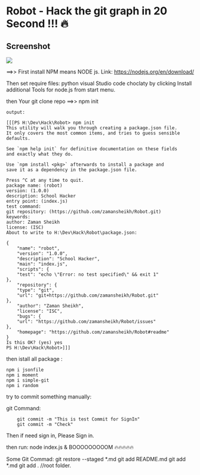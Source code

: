 # Robot - Hack the git graph in 20 Second !!! 🔥

## Screenshot

![](https://raw.github.com/public-contributions/HACK/master/hack.png)

==>>
First install NPM means NODE js. 
Link: https://nodejs.org/en/download/

Then set require files: 
    python
    visual Studio code
    choclaty
    by clicking Install additional Tools for node.js from start menu. 

then Your git clone repo ==>>
    npm init

    output:

    [[[PS H:\Dev\Hack\Robot> npm init
    This utility will walk you through creating a package.json file.
    It only covers the most common items, and tries to guess sensible defaults.

    See `npm help init` for definitive documentation on these fields
    and exactly what they do.

    Use `npm install <pkg>` afterwards to install a package and
    save it as a dependency in the package.json file.

    Press ^C at any time to quit.
    package name: (robot)
    version: (1.0.0)
    description: School Hacker
    entry point: (index.js)
    test command:
    git repository: (https://github.com/zamansheikh/Robot.git)
    keywords:
    author: Zaman Sheikh
    license: (ISC)
    About to write to H:\Dev\Hack\Robot\package.json:

    {
        "name": "robot",
        "version": "1.0.0",
        "description": "School Hacker",
        "main": "index.js",
        "scripts": {
        "test": "echo \"Error: no test specified\" && exit 1"
    },
        "repository": {
        "type": "git",
        "url": "git+https://github.com/zamansheikh/Robot.git"
    },
        "author": "Zaman Sheikh",
        "license": "ISC",
        "bugs": {
        "url": "https://github.com/zamansheikh/Robot/issues"
    },
        "homepage": "https://github.com/zamansheikh/Robot#readme"
    }
    Is this OK? (yes) yes
    PS H:\Dev\Hack\Robot>]]]

then istall all package :

    npm i jsonfile
    npm i moment
    npm i simple-git
    npm i random

try to commit something manually: 

git Command: 

        git commit -m "This is test Commit for SignIn"
        git commit -m "Check"


Then if need sign in, Please Sign in. 

then run:
       node index.js
 & BOOOOOOOOOM 🔥🔥🔥🔥🔥


Some Git Commad: git restore --staged *.md
                git add README.md
                git add *.md
                git add . //root folder.
